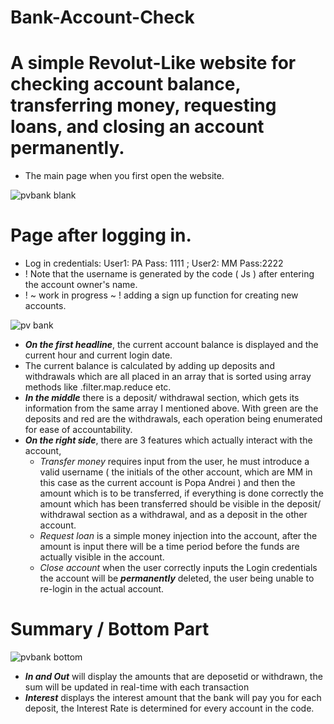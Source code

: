 # Bank-Account-Check
# A simple Revolut-Like website for checking account balance, transferring money, requesting loans, and closing an account permanently.
- The main page when you first open the website.

![pvbank blank](https://user-images.githubusercontent.com/94912205/151749290-4b81a60e-2cce-45cb-be73-983387230789.PNG)

# Page after logging in.
 - Log in credentials: User1: PA Pass: 1111 ; User2: MM Pass:2222
 - ! Note that the username is generated by the code ( Js ) after entering the account owner's name.
 - ! ~ work in progress ~ ! adding a sign up function for creating new accounts.
 
 ![pv bank](https://user-images.githubusercontent.com/94912205/151749592-608fc9aa-8c23-477b-8eb1-0fd5b202c398.PNG)
 - ***On the first headline***, the current account balance is displayed and the current hour and current login date.
 - The current balance is calculated by adding up deposits and withdrawals which are all placed in an array that is sorted using array methods like .filter.map.reduce etc.
 - ***In the middle*** there is a deposit/ withdrawal section, which gets its information from the same array I mentioned above. With green are the deposits and red are the withdrawals, each operation being enumerated for ease of accountability.
 - ***On the right side***, there are 3 features which actually interact with the account, 
   - *Transfer money* requires input from the user, he must introduce a valid username ( the initials of the other account, which are MM in this case as the current account is Popa Andrei ) and then the amount which is to be transferred, if everything is done correctly the amount which has been transferred should be visible in the deposit/ withdrawal section as a withdrawal, and as a deposit in the other account.
   - *Request loan* is a simple money injection into the account, after the amount is input there will be a time period before the funds are actually visible in the account.
   - *Close account* when the user correctly inputs the Login credentials the account will be ***permanently*** deleted, the user being unable to re-login in the actual account.
# Summary / Bottom Part

![pvbank bottom](https://user-images.githubusercontent.com/94912205/151752223-78c519a3-b8ab-4f08-b576-bec2abaae7c6.PNG)

- ***In and Out*** will display the amounts that are deposetid or withdrawn, the sum will be updated in real-time with each transaction
- ***Interest*** displays the interest amount that the bank will pay you for each deposit, the Interest Rate is determined for every account in the code.
